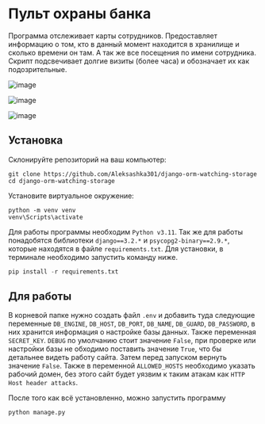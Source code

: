 # Пульт охраны банка

 Программа отслеживает карты сотрудников. Предоставляет информацию о том, кто в данный момент находится в хранилище и 
сколько времени он там. А так же все посещения по имени сотрудника. Скрипт подсвечивает долгие визиты (более часа) и
обозначает их как подозрительные.

![image](https://github.com/user-attachments/assets/cc0f9ae7-c955-4309-bde1-afd3ef766f7e)

![image](https://github.com/user-attachments/assets/bf3f0625-c3d5-4e0a-96b4-b86ca2196272)

![image](https://github.com/user-attachments/assets/d4061eea-7bdc-4df3-93c3-fb703cbea62f)

## Установка

 Склонируйте репозиторий на ваш компьютер:
```commandline
git clone https://github.com/Aleksashka301/django-orm-watching-storage
cd django-orm-watching-storage
```
 Установите виртуальное окружение:
```commandline
python -m venv venv
venv\Scripts\activate
```

 Для работы программы необходим `Python v3.11`. Так же для работы понадобятся библиотеки `django==3.2.*` и 
`psycopg2-binary==2.9.*`, которые находятся в файле `requirements.txt`. Для установки, в терминале необходимо 
 запустить команду ниже.
```python
pip install -r requirements.txt
```

## Для работы
 
 В корневой папке нужно создать файл `.env` и добавить туда следующие переменные `DB_ENGINE`, `DB_HOST`, `DB_PORT`,
`DB_NAME`, `DB_GUARD`, `DB_PASSWORD`, в них хранится информация о настройке базы данных. Также переменная 
`SECRET_KEY`. `DEBUG` по умолчанию стоит значение `False`, при проверке или настройки базы не обходимо поставить 
значение `True`, что бы детальнее видеть работу сайта. Затем перед запуском вернуть значение `False`. Также в 
переменной `ALLOWED_HOSTS` необходимо указать рабочий домен, без этого сайт будет уязвим к таким атакам как 
`HTTP Host header attacks`.

После того как всё установленно, можно запустить программу
```python
python manage.py
```
